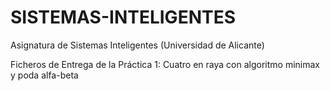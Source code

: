 # SISTEMAS-INTELIGENTES
Asignatura de Sistemas Inteligentes (Universidad de Alicante)


Ficheros de Entrega de la Práctica 1: Cuatro en raya con algoritmo minimax y poda alfa-beta
